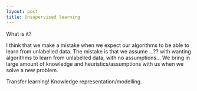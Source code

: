 ```yaml
---
layout: post
title: Unsupervised learning
---
```


What is it?

I think that we make a mistake when we expect our algorithms to be able to learn from unlabelled data. The mistake is that we assume …??  with wanting algorithms to learn from unlabelled data, with no assumptions… We bring in large amount of knowledge and heuristics/assumptions with us when we solve a new problem.

Transfer learning! Knowledge representation/modelling.